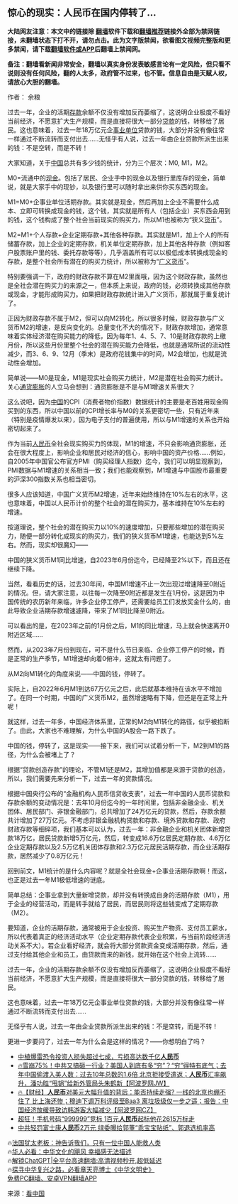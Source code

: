  <!-- 面包屑导航 --> <h2>惊心的现实：人民币在国内停转了…</h2> <p class="notice"><b>大陆网友注意：本文中的链接除 <a href="https://github.com/bannedbook/fanqiang" >翻墙</a>软件下载和<a href="https://github.com/killgcd/justmysocks/blob/master/README.md">翻墙推荐</a>链接外全部为禁网链接，未翻墙状态下打不开，请勿点击。此为文字版禁闻，欲看图文视频完整版和更多禁闻，请下载<a href="https://github.com/bannedbook/fanqiang">翻墙软件或APP</a>后翻墙上禁闻网。</p><p>备注：翻墙看新闻非常安全，翻墙以真实身份发表敏感言论有一定风险，但只看不说则没有任何风险，翻的人太多，政府管不过来，也不管。信息自由是天赋人权，请放心大胆的翻墙。</b></p>  <div class="entry"> <p>作者： 余粮</p> <p id="summary">过去一年，企业的活期<a href="https://www.bannedbook.org/bnews/tag/%E5%AD%98%E6%AC%BE/" class="st_tag internal_tag" rel="tag" title="标签 存款 下的日志">存款</a>余额不仅没有增加反而萎缩了，这说明企业极度不看好当前经济，不愿意扩大生产规模，而是直接将很大一部分<a href="https://www.bannedbook.org/bnews/tag/%E8%B4%B7%E6%AC%BE/" class="st_tag internal_tag" rel="tag" title="标签 贷款 下的日志">贷款</a>的钱，转移给了居民。这也意味着，过去一年18万亿元企<a href="https://www.bannedbook.org/bnews/tag/%E4%BA%8B%E4%B8%9A%E5%8D%95%E4%BD%8D/" class="st_tag internal_tag" rel="tag" title="标签 事业单位 下的日志">事业单位</a>贷款的钱，大部分并没有像往常一样通过不断流转而支付出去……无怪乎有人说，过去一年由企业贷款所派生出来的钱：不是空转，而是不转！</p> <p id="conimg">大家知道，关于<a href="https://www.bannedbook.org/bnews/tag/%E4%B8%AD%E5%9B%BD/" class="st_tag internal_tag" rel="tag" title="标签 中国 下的日志">中国</a>总共有多少钱的统计，分为三个层次：M0, M1，M2。</p> <p>M0=流通中的<a href="https://www.bannedbook.org/bnews/tag/%E7%8E%B0%E9%87%91/" class="st_tag internal_tag" rel="tag" title="标签 现金 下的日志">现金</a>。包括了居民、企业手中的现金以及银行里库存的现金，简单说，就是大家手中的现钞，以及银行里可以随时拿出来供你买东西的现金。</p> <p>M1=M0+企事业单位活期存款。其实就是现金，然后再加上企业不需要什么成本、立即可转换成现金的钱，这个钱，其实就是所有人（包括企业）买东西会用到的钱，这个钱构成了整个社会当前现实的购买力，所以M1也被称为“狭义<a href="https://www.bannedbook.org/bnews/tag/%E8%B4%A7%E5%B8%81/" class="st_tag internal_tag" rel="tag" title="标签 货币 下的日志">货币</a>”。</p> <p>M2=M1+个人存款+企业定期存款+其他各种存款。其实就是M1，加上个人的所有储蓄存款，加上企业的定期存款，机关单位定期存款，加上其他各种存款（例如客户股票账户里的钱、委托存款等等），几乎涵盖所有可以以极低成本转换成现金的存款，是整个社会所有潜在的购买力统计，所以被称为“<a href="https://www.bannedbook.org/bnews/tag/%E5%B9%BF%E4%B9%89%E8%B4%A7%E5%B8%81/" class="st_tag internal_tag" rel="tag" title="标签 广义货币 下的日志">广义货币</a>”。</p> <p>特别要强调一下，政府的财政存款不算在M2里面哦，因为这个财政存款，虽然也是全社会潜在购买力的来源之一，但本质上来说，政府的钱，必须转换成其他存款或现金，才能形成购买力。如果把财政存款统计进入广义货币，那就属于重复统计了。</p> <p>正因为财政存款不属于M2，但可以向M2转化，所以很多时候，财政存款与广义货币M2的增速，是反向变化的。总量变化不大的情况下，财政存款增加，通常意味着实体经济潜在购买能力的降低，因为每年1、4、5、7、10是财政存款的上缴月份，所以这些月份里整个社会的潜在购买能力会降低，也就是通常所说的流动性减少，而3、6、9、12月（季末）是政府花钱集中的时间，M2会增加，也就是流动性会增加。</p> <p>简单说——M0是现金，M1是现实社会购买力统计，M2是潜在社会购买力统计。关心<a href="https://www.bannedbook.org/bnews/tag/%e9%80%9a%e8%b4%a7%e8%86%a8%e8%83%80/" class="st_tag internal_tag" rel="tag" title="标签 通货膨胀 下的日志">通货膨胀</a>的人立马会想到：通货膨胀是不是与M1增速关系很大？</p> <p>这么说吧，因为<span class='wp_keywordlink_affiliate'><a href="https://www.bannedbook.org/" title="中国" target="_blank">中国</a></span>的CPI（消费者物价指数）数据统计的主要是老百姓用现金购买到的东西，所以中国以前的CPI增长率与M0的关系更密切一些，只有近年来（特别是疫情爆发以来），因为电子支付的普遍使用，所以与M1增速的关系也开始密切起来了。</p> <p>作为当前<a href="https://www.bannedbook.org/bnews/tag/%e4%ba%ba%e6%b0%91%e5%b8%81/" class="st_tag internal_tag" rel="tag" title="标签 人民币 下的日志">人民币</a>全社会现实购买力的体现，M1的增速，不只会影响通货膨胀，还会在很大程度上，影响企业和居民对经济的信心，影响中国的资产价格……例如，自2005年中国官公布官方PMI（购买经理人指数）迄今，我们可以明显观察到，PMI数据与M1增速的关系相当一致；我们也能观察到，M1增速与中国股市最重要的沪深300指数关系也相当密切。</p> <p>很多人应该知道，中国广义货币M2增速，近年来始终维持在10%左右的水平，这也意味着，中国以人民币计价的整个社会的潜在购买力，基本维持在10%左右的增速。</p> <p>按道理说，整个社会的潜在购买力以10%的速度增加，只要那些增加的潜在购买力，随便一部分转化成现实的购买力，我们的狭义货币M1增速，也能达到5%左右。然而，现实却很魔幻——</p> <p>中国的狭义货币M1同比增速，自2023年6月份迄今，已经降至2%以下，而且还在继续下降。</p> <p>当然，看看历史的话，过去30年间，中国M1增速不止一次出现过增速降至0附近的情况。但，请大家注意，以往每一次降至0附近都是发生在1月份，这是因为中国传统的农历新年来临，许多企业停工停产，还需要给员工们发放奖金什么的，由此导致企业活期存款增速遽降，带来了M1同比降至0附近。</p> <p>可以看出的是，在2023年之前的1月份之后，M1的同比增速，马上就会快速离开0附近区域……</p>  <p>然而，从2023年7月份到现在，可不是什么节日来临、企业停工停产的时候，而是正常的生产季节，M1增速却向着0俯冲，这就太有问题了。</p> <p>从M2向M1转化的角度来说——中国的钱，停转了。</p> <p>实际上，自2022年6月M1到达67万亿元之后，此后就基本维持在该水平不增加了。在同一个时期，中国的广义货币M2，虽然增速略有下降，但还是在正常上升呢！</p> <p>就这样，过去一年多，中国经济体系里，正常的M2向M1转化的路径，似乎被掐断了。由此，大家也不难理解，为什么中国的A股会一路下跌了。</p> <p>中国的钱，停转了，这是现实——接下来，我们可以试着分析一下，M2到M1的路径，为什么会被堵上了？</p> <p>根据“贷款创造存款”的理论，不管M1还是M2，其增加值都是来源于贷款的创造，所以，我们需要先来分析一下，过去一年的贷款情况。</p> <p>根据中国央行公布的“金融机构人民币信贷收支表”，过去一年中国的人民币贷款和存款余额的变动情况是：去年10月份迄今的一年时间里，包括非金融企业、机关团体、居民部门、非银金融部门，总共增加了24万亿元的贷款，然后，存款余额共计增加了27万亿元。不考虑非银金融机构贷款和存款、境外贷款和存款、政府财政存款等细碎项，我们基本可以认为，过去一年：非金融企业和机关团体新增贷款18万亿，居民贷款新增5万亿元，然后，转变成16.6万亿居民定期存款、4.6万亿企业定期存款以及2.5万亿机关团体存款和2.3万亿元居民活期存款，而企业活期存款，居然减少了0.8万亿元！</p> <p>回到前文，M1统计的是什么内容呢？就是全社会现金+企事业活期存款啊！而这，也正是过去一年M1极低增速的谜底。</p>  <p>简单总结：企事业拿到大量新增贷款，却并没有转换成自身的活期存款（M1），用于企业的经营活动，而是转手就给了居民，而居民则将这些钱变成了定期存款（M2）。</p> <p>要知道，企业的活期存款，通常被用于企业投资、购买生产物资、支付员工薪水，所以代表着真正的经济活动水平（企业定期存款代表企业积累，与当前阶段经济活动关系不大）。若企业看好经济，就会将大部分贷款资金变成活期存款，然后，通过支付给其他企业和员工，由贷款而来的新钱，就开始在这个社会上流转……</p> <p>过去一年，企业的活期存款余额不仅没有增加反而萎缩了，这说明企业极度不看好当前经济，不愿意扩大生产规模，而是直接将很大一部分贷款的钱，转移给了居民。</p> <p>这也意味着，过去一年18万亿元企事业单位贷款的钱，大部分并没有像往常一样通过不断流转而支付出去……</p> <p>无怪乎有人说，过去一年由企业贷款所派生出来的钱：不是空转，而是不转！</p> <p>更进一步要问了，过去一年为什么会是这样的情况？——你想明白了吗？</p> <!--<div id="taboola-mid-1"></div>--><ul class='op-related-articles' title='相关阅读'> <li><a href='https://www.bannedbook.org/bnews/headline/20231129/1967068.html' target='_blank'>中植爆雷恐令投资人损失超过七成，亏损高达数千亿<b>人民币</b></a></li> <li><a href='https://www.bannedbook.org/bnews/bannedvideo/20231128/1966718.html' target='_blank'>🔥雪崩75%！中共又搞砸一行业？美国人到底有多“穷”？“穷”得特有底气；去年中国偷渡入美人数：过去10年总数的1.6倍 北京拒接受遣返；<b>人民币</b>汇率飙升，潘功胜“甩锅”给新外管局头朱鹤新【阿波罗网JW】</a></li> <li><a href='https://www.bannedbook.org/bnews/bannedvideo/20231127/1966507.html' target='_blank'>🔥【财经】<b>人民币</b>对美元大幅升值的背后：能否持续走强? 一线的北京也绷不住了 比上海还惨；穆迪下调万科评级至Baa3 离垃圾级仅一步之遥；报告：中国经济放缓导致访韩游客大幅减少【阿波罗网CZ】</a></li> <li><a href='https://www.bannedbook.org/bnews/cnnews/20231126/1966117.html' target='_blank'>超狂！手机号码“999999”竞标 1百元<b>人民币</b>起标他花2615万标走</a></li> <li><a href='https://www.bannedbook.org/bnews/cnnews/hknews/20231123/1964822.html' target='_blank'>中共轻罚富士康<b>人民币</b>2万元 绿委曝给郭董“乖宝宝贴纸”、郭退选机率高</a></li> </ul> <p class="texttj"> 🔥<a href="https://www.bannedbook.org/bnews/ssgc/20230219/1850782.html" target="_blank">法国犹太老板：神告诉我们，只有一位中国人能救人类</a><br/> 🔥<a href="https://www.bannedbook.org/bnews/comments/20220220/1694796.html" target="_blank">华人必看：中华文化的飓风 幸福感无法描述</a><br/> 🔥<a href="https://github.com/bannedbook/fanqiang/wiki/V2ray%E6%9C%BA%E5%9C%BA" target="_blank">解锁ChatGPT|全平台高速翻墙:高清视频秒开,超低延迟</a><br/> 🔥<a href="https://www.bannedbook.org/bnews/comments/20220808/1768773.html" target="_blank">探寻中华复兴之路，必看章天亮博士《中华文明史》</a><br/> <a href="https://github.com/bannedbook/fanqiang/wiki/%E7%A6%81%E9%97%BB%E7%BD%91%E5%AE%89%E5%8D%93%E7%BF%BB%E5%A2%99%E6%96%B0%E9%97%BBAPP" target="_blank">免费PC翻墙、安卓VPN翻墙APP</a><br/> </p><p class="src-info">来源：<span class='wp_keywordlink_affiliate'><a href="https://www.secretchina.com/" title="看中国" target="_blank">看中国</a></span> </p> <a name='sharetosocial'></a> <div style="margin-bottom:5px;padding-bottom:5px;clear:both"> <div id="archive-pix-1" class="banner-ads"> <!-- AuctionX Display platform tag START --> <div id="27602x728x90x621x_ADSLOT1" clicktrack="%%CLICK_URL_ESC%%"></div>  <!-- AuctionX Display platform tag END --> </div> <div id="archive-pix-2" class="banner-ads"> <!-- AuctionX Display platform tag START --> <div id="27556x300x250x621x_ADSLOT1" clicktrack="%%CLICK_URL_ESC%%" style="margin:0 auto;text-align:center"></div>  <!-- AuctionX Display platform tag END --> </div> </div>  <div id="archive-pix-1" class="banner-ads"> <!-- AuctionX Display platform tag START --> <div id="27603x728x90x621x_ADSLOT1" clicktrack="%%CLICK_URL_ESC%%"></div>  <!-- AuctionX Display platform tag END --> </div> </div><!--END ENTRY--> 